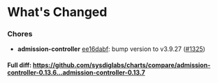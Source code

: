 # What's Changed

### Chores
- **admission-controller** [ee16dabf](https://github.com/sysdiglabs/charts/commit/ee16dabfdca8128699794e3a0028fc24c519e41d): bump version to v3.9.27 ([#1325](https://github.com/sysdiglabs/charts/issues/1325))
#### Full diff: https://github.com/sysdiglabs/charts/compare/admission-controller-0.13.6...admission-controller-0.13.7
